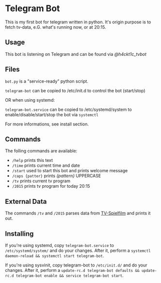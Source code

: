 # Telegram Bot

This is my first bot for telegram written in python. It's origin purpose is to fetch tv-data, e.G. what's running now, or at 20:15.

## Usage

This bot is listening on Telegram and can be found via *@h4ckt1c_tvbot*

## Files

`bot.py` is a "service-ready" python script.

`telegram-bot` can be copied to /etc/init.d to control the bot (start/stop)

OR when using systemd:

`telegram-bot.service` can be copied to /etc/systemd/system to enable/disable/start/stop the bot via `systemctl`

For more informations, see install section.

## Commands

The folling commands are available:

* `/help` prints this text
* `/time` prints current time and date
* `/start` used to start this bot and prints welcome message
* `/caps {patter}` prints _{pattern}_ UPPERCASE
* `/tv` prints current tv program
* `/2015` prints tv program for today 20:15

## External Data

The commands `/tv` and `/2015` parses data from [TV-Spielfilm](http://www.tvspielfilm.de/tv-programm/rss/) and prints it out.

## Installing

If you're using systemd, copy `telegram-bot.service` to `/etc/systemd/system/` and do your changes. After it, perform a `systemctl daemon-reload && systemctl start telegram-bot`.

If you're using sysvinit, copy telegram-bot to `/etc/init.d/` and do your changes. After it, perform a `update-rc.d telegram-bot defaults && update-rc.d telegram-bot enable && service telegram-bot start`.
